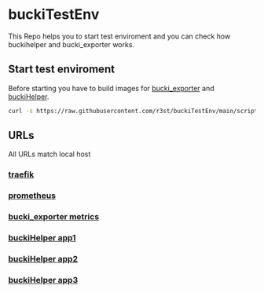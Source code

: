 # buckiTestEnv

This Repo helps you to start test enviroment and you can check how buckihelper and bucki_exporter works.

## Start test enviroment
Before starting you have to build images for [bucki_exporter](https://github.com/r3st/bucki_exporter) and [buckiHelper](https://github.com/r3st/buckiHelper).

```bash
curl -s https://raw.githubusercontent.com/r3st/buckiTestEnv/main/scripts/runBuckiTestEnv.bash | bash
```
## URLs
All URLs match local host

### [traefik](http://localhost:8081)
### [prometheus](http://localhost:8080/prometheus/graph)
### [bucki_exporter metrics](http://localhost:8080/bucki-exporter/metrics)
### [buckiHelper app1](http://localhost:8080/app1/)
### [buckiHelper app2](http://localhost:8080/app2/)
### [buckiHelper app3](http://localhost:8080/app3/)
